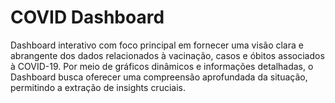 # COVID Dashboard

Dashboard interativo com foco principal em fornecer uma visão clara e abrangente dos dados relacionados à vacinação, casos e óbitos associados à COVID-19. Por meio de gráficos dinâmicos e informações detalhadas, o Dashboard busca oferecer uma compreensão aprofundada da situação, permitindo a extração de insights cruciais.
